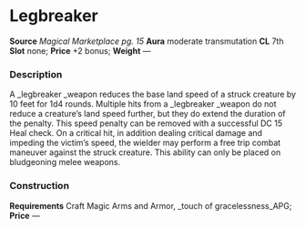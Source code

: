 ﻿---
name: "Legbreaker"
type: "weapon_quality"
price: "+2 bonus"
description: |
  "A _legbreaker _weapon reduces the base land speed of a struck creature by 10 feet for 1d4 rounds. Multiple hits from a _legbreaker _weapon do not reduce a creature’s land speed further, but they do extend the duration of the penalty. This speed penalty can be removed with a successful DC 15 Heal check. On a critical hit, in addition dealing critical damage and impeding the victim’s speed, the wielder may perform a free trip combat maneuver against the struck creature. This ability can only be placed on bludgeoning melee weapons."
---

#  Legbreaker

**Source** _Magical Marketplace pg. 15_
**Aura** moderate transmutation **CL** 7th
**Slot** none; **Price** +2 bonus; **Weight** —

### Description

A _legbreaker _weapon reduces the base land speed of a struck creature by 10 feet for 1d4 rounds. Multiple hits from a _legbreaker _weapon do not reduce a creature’s land speed further, but they do extend the duration of the penalty. This speed penalty can be removed with a successful DC 15 Heal check. On a critical hit, in addition dealing critical damage and impeding the victim’s speed, the wielder may perform a free trip combat maneuver against the struck creature. This ability can only be placed on bludgeoning melee weapons.

### Construction

**Requirements** Craft Magic Arms and Armor, _touch of gracelessness_APG; **Price** —